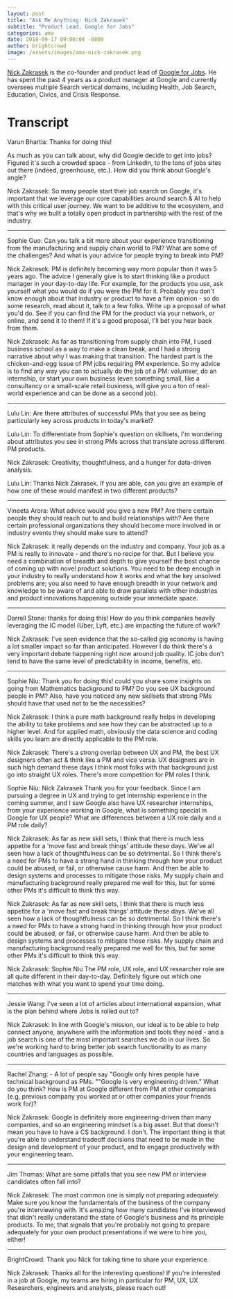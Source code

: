 ```yaml
---
layout: post
title: "Ask Me Anything: Nick Zakrasek"
subtitle: "Product Lead, Google for Jobs"
categories: ama
date: 2018-09-17 09:00:00 -0800
author: brightcrowd
image: /assets/images/ama-nick-zakrasek.png
---
```



[Nick Zakrasek](https://stanford.brightcrowd.com/profile/5b92bea6e3f466000f158021) is the co-founder and product lead of [Google for Jobs](https://jobs.google.com/about/).  He has spent the past 4 years as a product manager at Google and currently oversees multiple Search vertical domains, including Health, Job Search, Education, Civics, and Crisis Response.

# Transcript

Varun Bhartia: Thanks for doing this!

As much as you can talk about, why did Google decide to get into jobs? Figured it's such a crowded space - from Linkedin, to the tons of jobs sites out there (indeed, greenhouse, etc.). How did you think about Google's angle?

Nick Zakrasek: So many people start their job search on Google, it's important that we leverage our core capabilities around search & AI to help with this critical user journey. We want to be additive to the ecosystem, and that's why we built a totally open product in partnership with the rest of the industry.

<hr>

Sophie Guo: Can you talk a bit more about your experience transitioning from the manufacturing and supply chain world to PM? What are some of the challenges? And what is your advice for people trying to break into PM?

Nick Zakrasek: PM is definitely becoming way more popular than it was 5 years ago. The advice I generally give is to start thinking like a product manager in your day-to-day life. For example, for the products you use, ask yourself what you would do if you were the PM for it. Probably you don't know enough about that industry or product to have a firm opinion - so do some research, read about it, talk to a few folks. Write up a proposal of what you'd do. See if you can find the PM for the product via your network, or online, and send it to them! If it's a good proposal, I'll bet you hear back from them.

Nick Zakrasek: As far as transitioning from supply chain into PM, I used business school as a way to make a clean break, and I had a strong narrative about why I was making that transition. The hardest part is the chicken-and-egg issue of PM jobs requiring PM experience. So my advice is to find any way you can to actually do the job of a PM: volunteer, do an internship, or start your own business (even something small, like a consultancy or a small-scale retail business, will give you a ton of real-world experience and can be done as a second job).

<hr>

Lulu Lin: Are there attributes of successful PMs that you see as being particularly key across products in today's market?

Lulu Lin: To differentiate from Sophie's question on skillsets, I'm wondering about attributes you see in strong PMs across that translate across different PM products.

Nick Zakrasek: Creativity, thoughtfulness, and a hunger for data-driven analysis.

Lulu Lin: Thanks Nick Zakrasek. If you are able, can you give an example of how one of these would manifest in two different products?


<hr>


Vineeta Arora: What advice would you give a new PM? Are there certain people they should reach out to and build relationships with? Are there certain professional organizations they should become more involved in or industry events they should make sure to attend?

Nick Zakrasek: it really depends on the industry and company. Your job as a PM is really to innovate - and there's no recipe for that. But I believe you need a combination of breadth and depth to give yourself the best chance of coming up with novel product solutions. You need to be deep enough in your industry to really understand how it works and what the key unsolved problems are; you also need to have enough breadth in your network and knowledge to be aware of and able to draw parallels with other industries and product innovations happening outside your immediate space.

<hr>

Darrell Stone: thanks for doing this! How do you think companies heavily leveraging the IC model (Uber, Lyft, etc.) are impacting the future of work?

Nick Zakrasek: I've seen evidence that the so-called gig economy is having a lot smaller impact so far than anticipated. However I do think there's a very important debate happening right now around job quality. IC jobs don't tend to have the same level of predictability in income, benefits, etc.

<hr>

Sophie Niu: Thank you for doing this! could you share some insights on going from Mathematics background to PM? Do you see UX background people in PM? Also, have you noticed any new skillsets that strong PMs should have that used not to be the necessities?

Nick Zakrasek: I think a pure math background really helps in developing the ability to take problems and see how they can be abstracted up to a higher level. And for applied math, obviously the data science and coding skills you learn are directly applicable to the PM role.

Nick Zakrasek: There's a strong overlap between UX and PM, the best UX designers often act & think like a PM and vice versa. UX designers are in such high demand these days I think most folks with that background just go into straight UX roles. There's more competition for PM roles I think.

Sophie Niu: Nick Zakrasek Thank you for your feedback. Since I am pursuing a degree in UX and trying to get internship experience in the coming summer, and I saw Google also have UX researcher internships, from your experience working in Google, what is something special in Google for UX people? What are differences between a UX role daily and a PM role daily?

Nick Zakrasek: As far as new skill sets, I think that there is much less appetite for a 'move fast and break things' attitude these days. We've all seen how a lack of thoughtfulness can be so detrimental. So I think there's a need for PMs to have a strong hand in thinking through how your product could be abused, or fail, or otherwise cause harm. And then be able to design systems and processes to mitigate those risks. My supply chain and manufacturing background really prepared me well for this, but for some other PMs it's difficult to think this way.

Nick Zakrasek: As far as new skill sets, I think that there is much less appetite for a 'move fast and break things' attitude these days. We've all seen how a lack of thoughtfulness can be so detrimental. So I think there's a need for PMs to have a strong hand in thinking through how your product could be abused, or fail, or otherwise cause harm. And then be able to design systems and processes to mitigate those risks. My supply chain and manufacturing background really prepared me well for this, but for some other PMs it's difficult to think this way.

Nick Zakrasek: Sophie Niu The PM role, UX role, and UX researcher role are all quite different in their day-to-day. Definitely figure out which one matches with what you want to spend your time doing.

<hr>

Jessie Wang: I've seen a lot of articles about international expansion, what is the plan behind where Jobs is rolled out to?

Nick Zakrasek: In line with Google's mission, our ideal is to be able to help connect anyone, anywhere with the information and tools they need - and a job search is one of the most important searches we do in our lives. So we're working hard to bring better job search functionality to as many countries and languages as possible.

<hr>

Rachel Zhang: - A lot of people say "Google only hires people have technical background as PMs. ""Google is very engineering driven." What do you think? How is PM at Google different from PM at other companies (e.g, previous company you worked at or other companies your friends work for)?

Nick Zakrasek: Google is definitely more engineering-driven than many companies, and so an engineering mindset is a big asset. But that doesn't mean you have to have a CS background. I don't. The important thing is that you're able to understand tradeoff decisions that need to be made in the design and development of your product, and to engage productively with your engineering team.

<hr>

Jim Thomas: What are some pitfalls that you see new PM or interview candidates often fall into?

Nick Zakrasek: The most common one is simply not preparing adequately. Make sure you know the fundamentals of the business of the company you're interviewing with. It's amazing how many candidates I've interviewed that didn't really understand the state of Google's business and its principle products. To me, that signals that you're probably not going to prepare adequately for your own product presentations if we were to hire you, either!

<hr>

BrightCrowd: Thank you Nick for taking time to share your experience.

Nick Zakrasek: Thanks all for the interesting questions! If you're interested in a job at Google, my teams are hiring in particular for PM, UX, UX Researchers, engineers and analysts, please reach out!
